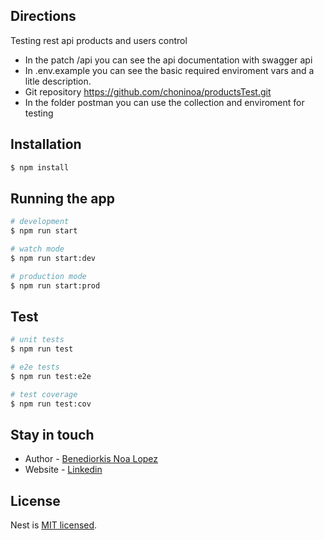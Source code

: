 
## Directions
Testing rest api products and users control
* In the patch /api you can see the api documentation with swagger api
* In .env.example you can see the basic required enviroment vars and a litle description.
* Git repository https://github.com/choninoa/productsTest.git
* In the folder postman you can use the collection and enviroment for testing
## Installation

```bash
$ npm install
```

## Running the app

```bash
# development
$ npm run start

# watch mode
$ npm run start:dev

# production mode
$ npm run start:prod
```

## Test

```bash
# unit tests
$ npm run test

# e2e tests
$ npm run test:e2e

# test coverage
$ npm run test:cov
```


## Stay in touch

- Author - [Benediorkis Noa Lopez](https://www.linkedin.com/in/choninoa)
- Website - [Linkedin](https://www.linkedin.com/in/choninoa)


## License

Nest is [MIT licensed](LICENSE).
